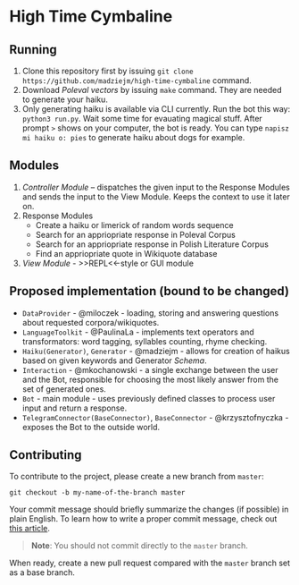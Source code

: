 # High Time Cymbaline

## Running

1. Clone this repository first by issuing `git clone https://github.com/madziejm/high-time-cymbaline` command.
2. Download *Poleval vectors* by issuing `make` command. They are needed to generate your haiku.
3. Only generating haiku is available via CLI currently. Run the bot this way: `python3 run.py`. Wait some time for evauating magical stuff. After prompt `>` shows on your computer, the bot is ready. You can type `napisz mi haiku o: pies` to generate haiku about dogs for example.

## Modules

1. *Controller Module* – dispatches the given input to the Response Modules and sends the input to the View Module. Keeps the context to use it later on.
2. Response Modules
   * Create a haiku or limerick of random words sequence
   * Search for an appriopriate response in Poleval Corpus
   * Search for an appriopriate response in Polish Literature Corpus
   * Find an appriopriate quote in Wikiquote database
3. *View Module* - >>REPL<<-style or GUI module

## Proposed implementation (bound to be changed)

- `DataProvider` - @miloczek - loading, storing and answering questions about requested corpora/wikiquotes.
- `LanguageToolkit` - @PaulinaLa - implements text operators and transformators: word tagging, syllables counting, rhyme checking.
- `Haiku(Generator)`, `Generator` - @madziejm - allows for creation of haikus based on given keywords and Generator _Schema_. 
- `Interaction` - @mkochanowski - a single exchange between the user and the Bot, responsible for choosing the most likely answer from the set of generated ones.
- `Bot` - main module - uses previously defined classes to process user input and return a response.  
- `TelegramConnector(BaseConnector)`, `BaseConnector` - @krzysztofnyczka - exposes the Bot to the outside world.

## Contributing

To contribute to the project, please create a new branch from `master`:

```
git checkout -b my-name-of-the-branch master
```

Your commit message should briefly summarize the changes (if possible) in plain English. To learn how to write a proper commit message, check out [this article](https://juffalow.com/other/write-good-git-commit-message).

> **Note**: You should not commit directly to the `master` branch.  

When ready, create a new pull request compared with the `master` branch set as a base branch.
